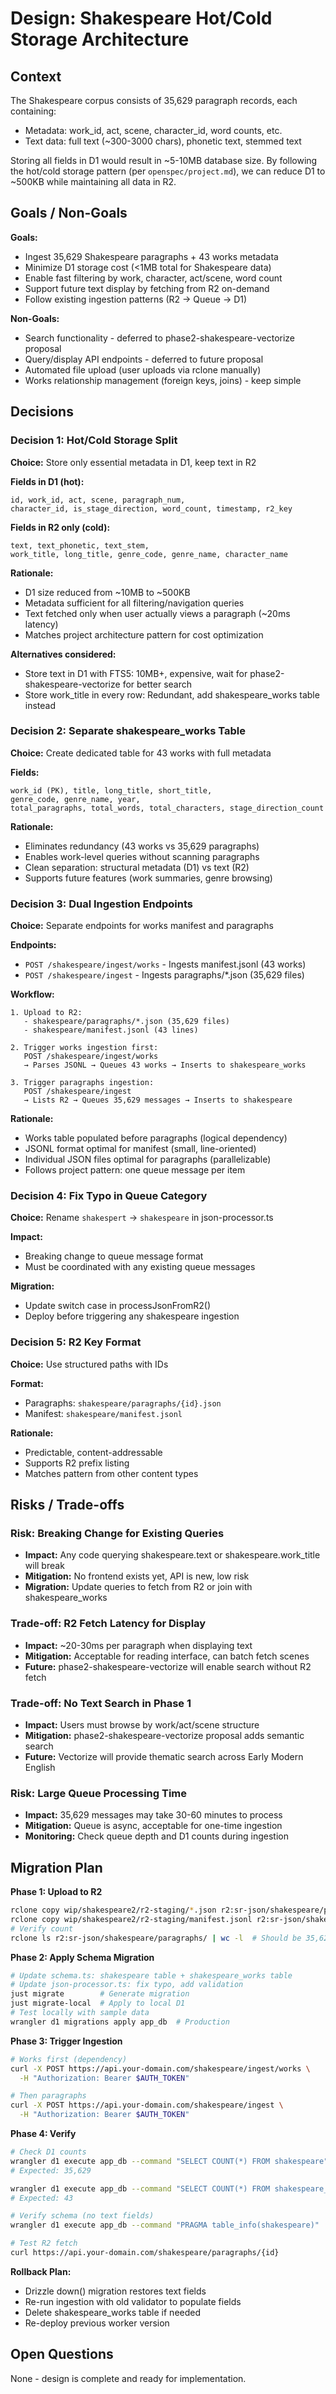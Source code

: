 # Design: Shakespeare Hot/Cold Storage Architecture

## Context

The Shakespeare corpus consists of 35,629 paragraph records, each containing:
- Metadata: work_id, act, scene, character_id, word counts, etc.
- Text data: full text (~300-3000 chars), phonetic text, stemmed text

Storing all fields in D1 would result in ~5-10MB database size. By following the hot/cold storage pattern (per `openspec/project.md`), we can reduce D1 to ~500KB while maintaining all data in R2.

## Goals / Non-Goals

**Goals:**
- Ingest 35,629 Shakespeare paragraphs + 43 works metadata
- Minimize D1 storage cost (<1MB total for Shakespeare data)
- Enable fast filtering by work, character, act/scene, word count
- Support future text display by fetching from R2 on-demand
- Follow existing ingestion patterns (R2 → Queue → D1)

**Non-Goals:**
- Search functionality - deferred to phase2-shakespeare-vectorize proposal
- Query/display API endpoints - deferred to future proposal
- Automated file upload (user uploads via rclone manually)
- Works relationship management (foreign keys, joins) - keep simple

## Decisions

### Decision 1: Hot/Cold Storage Split

**Choice:** Store only essential metadata in D1, keep text in R2

**Fields in D1 (hot):**
```
id, work_id, act, scene, paragraph_num,
character_id, is_stage_direction, word_count, timestamp, r2_key
```

**Fields in R2 only (cold):**
```
text, text_phonetic, text_stem,
work_title, long_title, genre_code, genre_name, character_name
```

**Rationale:**
- D1 size reduced from ~10MB to ~500KB
- Metadata sufficient for all filtering/navigation queries
- Text fetched only when user actually views a paragraph (~20ms latency)
- Matches project architecture pattern for cost optimization

**Alternatives considered:**
- Store text in D1 with FTS5: 10MB+, expensive, wait for phase2-shakespeare-vectorize for better search
- Store work_title in every row: Redundant, add shakespeare_works table instead

### Decision 2: Separate shakespeare_works Table

**Choice:** Create dedicated table for 43 works with full metadata

**Fields:**
```
work_id (PK), title, long_title, short_title,
genre_code, genre_name, year,
total_paragraphs, total_words, total_characters, stage_direction_count
```

**Rationale:**
- Eliminates redundancy (43 works vs 35,629 paragraphs)
- Enables work-level queries without scanning paragraphs
- Clean separation: structural metadata (D1) vs text (R2)
- Supports future features (work summaries, genre browsing)

### Decision 3: Dual Ingestion Endpoints

**Choice:** Separate endpoints for works manifest and paragraphs

**Endpoints:**
- `POST /shakespeare/ingest/works` - Ingests manifest.jsonl (43 works)
- `POST /shakespeare/ingest` - Ingests paragraphs/*.json (35,629 files)

**Workflow:**
```
1. Upload to R2:
   - shakespeare/paragraphs/*.json (35,629 files)
   - shakespeare/manifest.jsonl (43 lines)

2. Trigger works ingestion first:
   POST /shakespeare/ingest/works
   → Parses JSONL → Queues 43 works → Inserts to shakespeare_works

3. Trigger paragraphs ingestion:
   POST /shakespeare/ingest
   → Lists R2 → Queues 35,629 messages → Inserts to shakespeare
```

**Rationale:**
- Works table populated before paragraphs (logical dependency)
- JSONL format optimal for manifest (small, line-oriented)
- Individual JSON files optimal for paragraphs (parallelizable)
- Follows project pattern: one queue message per item

### Decision 4: Fix Typo in Queue Category

**Choice:** Rename `shakespert` → `shakespeare` in json-processor.ts

**Impact:**
- Breaking change to queue message format
- Must be coordinated with any existing queue messages

**Migration:**
- Update switch case in processJsonFromR2()
- Deploy before triggering any shakespeare ingestion

### Decision 5: R2 Key Format

**Choice:** Use structured paths with IDs

**Format:**
- Paragraphs: `shakespeare/paragraphs/{id}.json`
- Manifest: `shakespeare/manifest.jsonl`

**Rationale:**
- Predictable, content-addressable
- Supports R2 prefix listing
- Matches pattern from other content types

## Risks / Trade-offs

### Risk: Breaking Change for Existing Queries

- **Impact:** Any code querying shakespeare.text or shakespeare.work_title will break
- **Mitigation:** No frontend exists yet, API is new, low risk
- **Migration:** Update queries to fetch from R2 or join with shakespeare_works

### Trade-off: R2 Fetch Latency for Display

- **Impact:** ~20-30ms per paragraph when displaying text
- **Mitigation:** Acceptable for reading interface, can batch fetch scenes
- **Future:** phase2-shakespeare-vectorize will enable search without R2 fetch

### Trade-off: No Text Search in Phase 1

- **Impact:** Users must browse by work/act/scene structure
- **Mitigation:** phase2-shakespeare-vectorize proposal adds semantic search
- **Future:** Vectorize will provide thematic search across Early Modern English

### Risk: Large Queue Processing Time

- **Impact:** 35,629 messages may take 30-60 minutes to process
- **Mitigation:** Queue is async, acceptable for one-time ingestion
- **Monitoring:** Check queue depth and D1 counts during ingestion

## Migration Plan

**Phase 1: Upload to R2**
```bash
rclone copy wip/shakespeare2/r2-staging/*.json r2:sr-json/shakespeare/paragraphs/ --transfers=50
rclone copy wip/shakespeare2/r2-staging/manifest.jsonl r2:sr-json/shakespeare/
# Verify count
rclone ls r2:sr-json/shakespeare/paragraphs/ | wc -l  # Should be 35,629
```

**Phase 2: Apply Schema Migration**
```bash
# Update schema.ts: shakespeare table + shakespeare_works table
# Update json-processor.ts: fix typo, add validation
just migrate        # Generate migration
just migrate-local  # Apply to local D1
# Test locally with sample data
wrangler d1 migrations apply app_db  # Production
```

**Phase 3: Trigger Ingestion**
```bash
# Works first (dependency)
curl -X POST https://api.your-domain.com/shakespeare/ingest/works \
  -H "Authorization: Bearer $AUTH_TOKEN"

# Then paragraphs
curl -X POST https://api.your-domain.com/shakespeare/ingest \
  -H "Authorization: Bearer $AUTH_TOKEN"
```

**Phase 4: Verify**
```bash
# Check D1 counts
wrangler d1 execute app_db --command "SELECT COUNT(*) FROM shakespeare"
# Expected: 35,629

wrangler d1 execute app_db --command "SELECT COUNT(*) FROM shakespeare_works"
# Expected: 43

# Verify schema (no text fields)
wrangler d1 execute app_db --command "PRAGMA table_info(shakespeare)"

# Test R2 fetch
curl https://api.your-domain.com/shakespeare/paragraphs/{id}
```

**Rollback Plan:**
- Drizzle down() migration restores text fields
- Re-run ingestion with old validator to populate fields
- Delete shakespeare_works table if needed
- Re-deploy previous worker version

## Open Questions

None - design is complete and ready for implementation.

